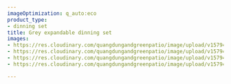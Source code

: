 ```yaml
---
imageOptimization: q_auto:eco
product_type:
- dinning set
title: Grey expandable dinning set
images:
- https://res.cloudinary.com/quangdungandgreenpatio/image/upload/v1579402165/posts/DSC_5574_xpljdf.jpg
- https://res.cloudinary.com/quangdungandgreenpatio/image/upload/v1579402165/posts/DSC_5571_ixpkys.jpg
- https://res.cloudinary.com/quangdungandgreenpatio/image/upload/v1579402165/posts/DSC_5577_ok4bni.jpg
- https://res.cloudinary.com/quangdungandgreenpatio/image/upload/v1579402199/posts/DSC_5578_gclteh.jpg

---
```


